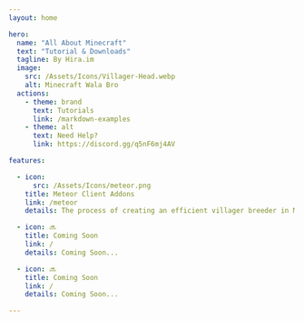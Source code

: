 ```yaml
---
layout: home

hero:
  name: "All About Minecraft"
  text: "Tutorial & Downloads"
  tagline: By Hira.im
  image:
    src: /Assets/Icons/Villager-Head.webp
    alt: Minecraft Wala Bro
  actions:
    - theme: brand
      text: Tutorials
      link: /markdown-examples
    - theme: alt
      text: Need Help?
      link: https://discord.gg/q5nF6mj4AV

features:

  - icon:
      src: /Assets/Icons/meteor.png
    title: Meteor Client Addons
    link: /meteor
    details: The process of creating an efficient villager breeder in Minecraft

  - icon: 🔜
    title: Coming Soon
    link: /
    details: Coming Soon...

  - icon: 🔜
    title: Coming Soon
    link: /
    details: Coming Soon...

---
```


<!-- :::raw
<div class="overflow-hidden">
    <div class="max-w-[85rem] mx-auto px-4 sm:px-6 lg:px-8 py-20">
        <div class="relative mx-auto max-w-4xl grid space-y-5 sm:space-y-10">
            <div class="text-center">
                <p class="text-xs font-semibold text-gray-500 uppercase mb-3">
                    Hello, Friend!
                </p>
                <h1 class="text-3xl text-gray-800 font-bold sm:text-5xl lg:text-6xl lg:leading-tight">
                    Your are looking at <span class="text-blue-500">Tailwind Content</span>
                </h1>
            </div>
        </div>
    </div>
</div>
::: -->